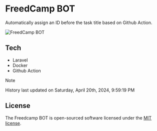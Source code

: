 # FreedCamp BOT

Automatically assign an ID before the task title based on Github Action.

![FreedCamp BOT](https://repository-images.githubusercontent.com/737932867/7d34798b-2680-471c-b089-a78a718d3d6a)

## Tech

- Laravel
- Docker
- Github Action

> [!NOTE]  
> History last updated on Saturday, April 20th, 2024, 9:59:19 PM

## License

The Freedcamp BOT is open-sourced software licensed under the [MIT license](https://opensource.org/licenses/MIT).

